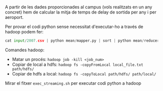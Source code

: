 A partir de les dades proporcionades al campus (vols realitzats en un any concret) hem de calcular la mitja de temps de delay de sortida per any i per aeroport.

Per provar el codi python sense necessitat d'executar-ho a través de hadoop podem fer:

```python
cat input/2007.csv | python mean/mapper.py | sort | python mean/reducer.py
```

Comandes hadoop:
* Matar un procés: `hadoop job -kill <job_num>` 
* Copiar de local a hdfs: `hadoop fs -copyFromLocal local_file.txt path/hdfs/`
* Copiar de hdfs a local: `hadoop fs -copyToLocal path/hdfs/ path/local/`

Mirar el fitxer `exec_streaming.sh` per executar codi python a hadoop


